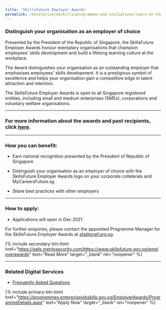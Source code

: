 ```yaml
---
title: 'SkillsFuture Employer Awards'
permalink: /enterprisejobskills/programmes-and-initiatives/learn-at-the-workplace/skillsfuture-employer-awards/
---
```


### Distinguish your organisation as an employer of choice

Presented by the President of the Republic of Singapore, the SkillsFuture Employer Awards honour exemplary organisations that champion employees' skills development and build a lifelong learning culture at the workplace.

The Award distinguishes your organisation as an outstanding employer that emphasises employees' skills development. It is a prestigious symbol of excellence and helps your organisation gain a competitive edge in talent attraction and retention.

The SkillsFuture Employer Awards is open to all Singapore registered entities, including small and medium enterprises (SMEs), corporations and voluntary welfare organisations.

---

### For more information about the awards and past recipients, click [here](https://www.skillsfuture.gov.sg/employerawards).

---

### How you can benefit:

- Earn national recognition presented by the President of Republic of Singapore

- Distinguish your organisation as an employer of choice with the SkillsFuture Employer Awards logo on your corporate collaterals and MyCareersFuture.sg

- Share best practices with other employers

---

### How to apply:

- Applications will open in Dec 2021. 

For further enquiries, please contact the appointed Programme Manager for the SkillsFuture Employer Awards at sfa@snef.org.sg.

{% include secondary-btn.html href="https://safe.menlosecurity.com/https://www.skillsfuture.gov.sg/employerawards" text="Read More" target="_blank" rel="noopener" %}

---

### Related Digital Services

- <a href="https://www.skillsfuture.gov.sg/employerawards/faq" target="_blank" rel="noopener">Frequently Asked Questions</a>

{% include primary-btn.html href="https://programmes.enterprisejobskills.gov.sg/EmployerAwards/ProgrammeDetails.aspx" text="Apply Now" target="_blank" rel="noopener" %}

<script src="/jquery/resize-tables.js"></script>
